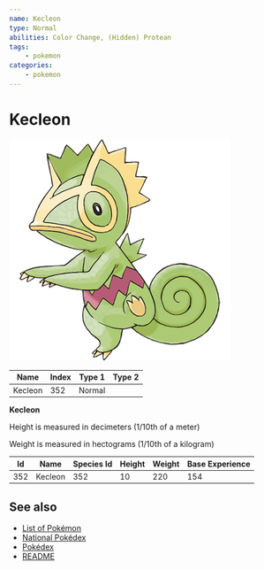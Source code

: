 ```yaml
---
name: Kecleon
type: Normal
abilities: Color Change, (Hidden) Protean
tags:
    - pokemon
categories:
    - pokemon
---
```


# Kecleon


![Kecleon](images/352.png)

| **Name** | **Index** | **Type 1** | **Type 2** |
|----|----|----|----|
| Kecleon | 352 | Normal  |  |

**Kecleon** 


Height is measured in decimeters (1/10th of a meter)

Weight is measured in hectograms (1/10th of a kilogram)

| **Id** | **Name** | **Species Id** | **Height** | **Weight** | **Base Experience** |
|--------|----------|----------------|------------|------------|---------------------|
| 352 | Kecleon | 352 | 10 | 220 | 154 |


## See also

- [List of Pokémon](../pokemon.md)
- [National Pokédex](../national_pokedex.md)
- [Pokédex](../pokedex.md)
- [README](../README.md)
